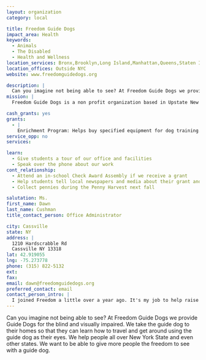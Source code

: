 ```yaml
---
layout: organization
category: local

title: Freedom Guide Dogs
impact_area: Health
keywords: 
  - Animals
  - The Disabled
  - Health and Wellness
location_services: Bronx,Brooklyn,Long Island,Manhattan,Queens,Staten Island,Greater New York,Outside NYC
location_offices: Outside NYC
website: www.freedomguidedogs.org

description: |
  Can you imagine not being able to see? At Freedom Guide Dogs we provide Guide Dogs for the blind and visually impaired. We take the guide dog to their homes so that they can learn how to travel and get around using the guide dog as their eyes. We help people all over New York State and even other states. We want to be able to give more people the freedom to see with a guide dog.
mission: |
  Freedom Guide Dogs is a non profit organization based in Upstate New York, which offers an exciting and sensible program that provides Hometown Training with a guide dog to any qualified blind person. Freedom Guide Dog's service is available to people in the Northeastern United States. As part of our Hometown Training Program, the instructor goes directly to the home area of the blind person with his or her new guide dog. The two are trained as a team to travel confidently and safely. Emphasis is focused on those routes that the blind person will need to travel most frequently in the future

cash_grants: yes
grants: 
  - |
    Enrichment Program: Helps buy specified equipment for dog training. For example, some of the items include training collars, stepping stairs,and balance balls. The goal for the total items needed is $2,500. Help us get half way there! The more puppies we train the more we can place with people who are in need. Right now our waiting list has over 30 clients.
service_opp: no
services: 

learn: 
  - Give students a tour of our office and facilities
  - Speak over the phone about our work
cont_relationship: 
  - Attend an in-school Check Award Assembly if we receive a grant
  - Help students tell local newspapers and media about their grant and/or project with us
  - Collect pennies during the Penny Harvest next fall

salutation: Ms.
first_name: Dawn
last_name: Cushman
title_contact_person: Office Administrator

city: Cassville
state: NY
address: |
  1210 Hardscrabble Rd  
  Cassville NY 13318
lat: 42.919055
lng: -75.273778
phone: (315) 822-5132
ext: 
fax: 
email: dawn@freedomguidedogs.org
preferred_contact: email
contact_person_intro: |
  I joined Freedom a little over a year ago. It's my job to help raise money so that Freedom can help more people. I really want to help Freedom grow because I think they do a lot of good for a lot of people and their goal is simply to reach more and more people every year. This is our third year working with the students of Common Cents and they have been a tremendous help!
---
```

Can you imagine not being able to see? At Freedom Guide Dogs we provide Guide Dogs for the blind and visually impaired. We take the guide dog to their homes so that they can learn how to travel and get around using the guide dog as their eyes. We help people all over New York State and even other states. We want to be able to give more people the freedom to see with a guide dog.